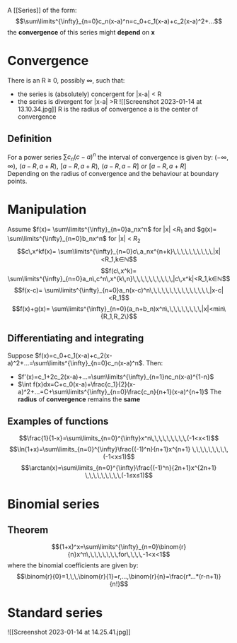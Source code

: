 A [[Series]] of the form: 
$$\sum\limits^{\infty}_{n=0}c_n(x-a)^n=c_0+c_1(x-a)+c_2(x-a)^2+...$$
the **convergence** of this series might **depend** on **x**
# Convergence
There is an R ≥ 0, possibly ∞, such that:
* the series is (absolutely) concergent for |x-a| < R
* the series is divergent for |x-a| >R
![[Screenshot 2023-01-14 at 13.10.34.jpg]]
R is the radius of convergence
a is the center of convergence
## Definition 
For a power series $\sum\limits c_n(c-a)^n$ the interval of convergence is given by:
$(-\infty,\infty),\,\, (a-R,a+R),\,\, [a-R,a+R),\,\, (a-R,a-R]\,\,or\,\, [a-R,a+R]$  
Depending on the radius of convergence and the behaviour at boundary points. 
# Manipulation
Assume $f(x)= \sum\limits^{\infty}_{n=0}a_nx^n$ for |x| <$R_1$ and $g(x)= \sum\limits^{\infty}_{n=0}b_nx^n$ for |x| < $R_2$
$$c\,x^kf(x)= \sum\limits^{\infty}_{n=0}c\,a_nx^{n+k}\,\,\,\,\,\,\,\,\,\,|x|<R_1,k∈ℕ$$
$$f(c\,x^k)= \sum\limits^{\infty}_{n=0}a_n\,c^n\,x^{k\,n}\,\,\,\,\,\,\,\,\,\,|c\,x^k|<R_1,k∈ℕ$$
$$f(x-c)= \sum\limits^{\infty}_{n=0}a_n(x-c)^n\,\,\,\,\,\,\,\,\,\,\,\,\,\,\,|x-c|<R_1$$
$$f(x)+g(x)= \sum\limits^{\infty}_{n=0}(a_n+b_n)x^n\,\,\,\,\,\,\,\,\,|x|<min\{R_1,R_2\}$$
## Differentiating and integrating
Suppose $f(x)=c_0+c_1(x-a)+c_2(x-a)^2+...=\sum\limits^{\infty}_{n=0}c_n(x-a)^n$. 
Then: 
* $f'(x)=c_1+2c_2(x-a)+...=\sum\limits^{\infty}_{n=1}nc_n(x-a)^{1-n}$ 
* $\int f(x)dx=C+c_0(x-a)+\frac{c_1}{2}(x-a)^2+...=C+\sum\limits^{\infty}_{n=0}\frac{c_n}{n+1}(x-a)^{n+1}$ 
The **radius** of **convergence** remains the **same**
## Examples of functions
$$\frac{1}{1-x}=\sum\limits_{n=0}^{\infty}x^n\,\,\,\,\,\,\,\,\,(-1<x<1)$$
$$\ln(1+x)=\sum\limits_{n=0}^{\infty}\frac{(-1)^n}{n+1}x^{n+1} \,\,\,\,\,\,\,\,\,(-1<x≤1)$$
$$\arctan(x)=\sum\limits_{n=0}^{\infty}\frac{(-1)^n}{2n+1}x^{2n+1} \,\,\,\,\,\,\,\,\,(-1≤x≤1)$$
# Binomial series
## Theorem
$$(1+x)^x=\sum\limits^{\infty}_{n=0}\binom{r}{n}x^n\,\,\,\,\,\,\,\,for\,\,\,\,-1<x<1$$where the binomial coefficients are given by: $$\binom{r}{0}=1,\,\,\binom{r}{1}=r,...,\binom{r}{n}=\frac{r*...*(r-n+1)}{n!}$$
# Standard series
![[Screenshot 2023-01-14 at 14.25.41.jpg]]

